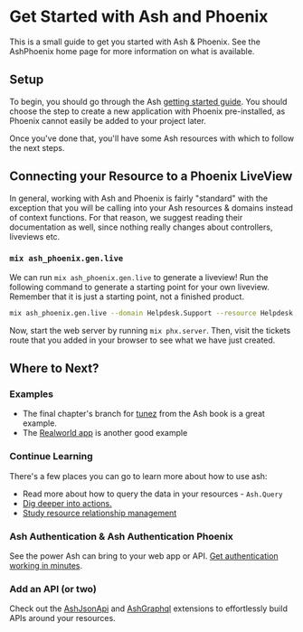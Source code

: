 # Get Started with Ash and Phoenix

This is a small guide to get you started with Ash & Phoenix.
See the AshPhoenix home page for more information on what is available.

## Setup

To begin, you should go through the Ash [getting started guide](https://hexdocs.pm/ash/get-started.html). You should choose the step
to create a new application with Phoenix pre-installed, as Phoenix cannot
easily be added to your project later.

Once you've done that, you'll have some Ash resources with which to follow the next steps.

## Connecting your Resource to a Phoenix LiveView

In general, working with Ash and Phoenix is fairly "standard" with the exception that you
will be calling into your Ash resources & domains instead of context functions. For that
reason, we suggest reading their documentation as well, since nothing really changes about
controllers, liveviews etc.

### `mix ash_phoenix.gen.live`

We can run `mix ash_phoenix.gen.live` to generate a liveview! Run the following command to
generate a starting point for your own liveview. Remember that it is just a starting point,
not a finished product.

```bash
mix ash_phoenix.gen.live --domain Helpdesk.Support --resource Helpdesk.Support.Ticket
```

Now, start the web server by running `mix phx.server`. Then, visit the tickets route that you added in your browser to see what we have just created.

## Where to Next?

### Examples

- The final chapter's branch for [tunez](https://github.com/sevenseacat/tunez/tree/end-of-chapter-10) from the Ash book is a great example.
- The [Realworld app](https://github.com/team-alembic/realworld) is another good example

### Continue Learning

There's a few places you can go to learn more about how to use ash:

- Read more about how to query the data in your resources - `Ash.Query`
- [Dig deeper into actions.](https://hexdocs.pm/ash/actions.html)
- [Study resource relationship management](https://hexdocs.pm/ash/relationships.html#managing-relationships)

### Ash Authentication & Ash Authentication Phoenix

See the power Ash can bring to your web app or API. [Get authentication working in minutes](https://hexdocs.pm/ash_authentication_phoenix/get-started.html).

### Add an API (or two)

Check out the [AshJsonApi](https://hexdocs.pm/ash_json_api/getting-started-with-ash-json-api.html) and [AshGraphql](https://hexdocs.pm/ash_graphql/getting-started-with-graphql.html) extensions to effortlessly build APIs around your resources.
